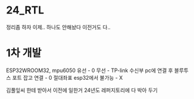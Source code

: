 # 24_RTL
정리좀 하자 이제.. 하나도 안해놨다 이전거도 다..

# 1차 개발
ESP32WROOM32, mpu6050
유선 - 0
무선 - TP-link 수신부 pc에 연결 후 블루투스 포트 잡고 연결 - 0
절대좌표 esp32에서 불가능 - X

김풀잎씨 한테 받아서 이전에 일한거 24년도 레퍼지토리에 다 박아 두기
